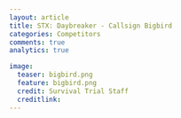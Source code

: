 ```yaml
---
layout: article
title: STX: Daybreaker - Callsign Bigbird
categories: Competitors
comments: true
analytics: true

image:
  teaser: bigbird.png
  feature: bigbird.png
  credit: Survival Trial Staff
  creditlink:  
---
```

